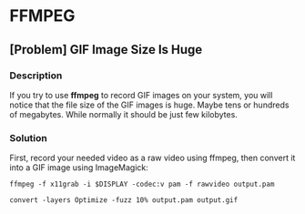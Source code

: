 # FFMPEG

## [Problem] GIF Image Size Is Huge

### Description

If you try to use **ffmpeg** to record GIF images on your system, you will notice that the file size of the GIF images is huge. Maybe tens or hundreds of megabytes. While normally it should be just few kilobytes.

### Solution

First, record your needed video as a raw video using ffmpeg, then convert it into a GIF image using ImageMagick:

	ffmpeg -f x11grab -i $DISPLAY -codec:v pam -f rawvideo output.pam

	convert -layers Optimize -fuzz 10% output.pam output.gif
